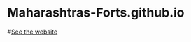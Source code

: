 # Maharashtras-Forts.github.io
#[See the website](https://rushishete1818.github.io/Maharashtras-Forts.github.io/forts-in-maharashtra.html)
